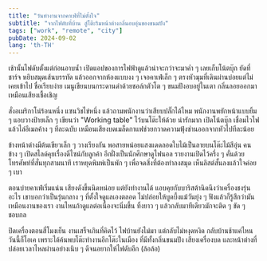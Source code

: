 ```yaml
---
title: "วันทำงานจากคาเฟ่ที่ไม่ตั้งใจ"
subtitle: "จากไฟดับที่บ้าน สู่โต๊ะริมหน้าต่างกลิ่นอบอุ่นของขนมปัง"
tags: ["work", "remote", "city"]
pubDate: 2024-09-02
lang: 'th-TH'
---
```


เช้านั้นไฟดับตั้งแต่ก่อนอาบน้ำ เปิดแอปของการไฟฟ้าดูแล้วน่าจะกว่าจะมาค่ำ ๆ เลยเก็บโน้ตบุ๊ก ยัดที่ชาร์จ หยิบสมุดเส้นบรรทัด แล้วออกจากห้องแบบงง ๆ เจอคาเฟ่เล็ก ๆ ตรงหัวมุมที่เดินผ่านบ่อยแต่ไม่เคยเข้าไป ชื่อเรียบง่าย เมนูเขียนบนกระดานดำด้วยชอล์กตัวโต ๆ ขนมปังอบอยู่ในเตา กลิ่นลอยออกมาเหมือนเสียงเชื้อเชิญ

สั่งอเมริกาโน่ร้อนหนึ่ง แซนวิชไข่หนึ่ง แล้วถามพนักงานว่าเสียบปลั๊กได้ไหม พนักงานพยักหน้าแบบยิ้ม ๆ แอบวางป้ายเล็ก ๆ เขียนว่า "Working table" ไว้บนโต๊ะให้ด้วย น่ารักมาก เปิดโน้ตบุ๊ก เชื่อมไวไฟ แล้วไล่อีเมลค้าง ๆ ทีละฉบับ เหมือนเสียงบดเมล็ดกาแฟช่วยกวาดความฟุ้งซ่านออกจากหัวไปทีละน้อย

ข้างหน้าต่างมีต้นเขียวเล็ก ๆ วางเรียงกัน พอสายหน่อยแสงแดดลอดใบไม้เป็นลายบนโต๊ะไม้สีอุ่น คนข้าง ๆ เปิดสไลด์คุยเรื่องดีไซน์กับลูกค้า อีกฝั่งเป็นนักศึกษาดูไฟนอล รายงานเปิดไว้ครึ่ง ๆ คั่นด้วยโทรศัพท์ที่สั่นทุกสามนาที เราหยุดพิมพ์เป็นพัก ๆ เพื่อจดสิ่งที่ต้องทำลงสมุด เห็นลิสต์สั้นลงแล้วใจค่อย ๆ เบา

ตอนบ่ายคาเฟ่เริ่มแน่น เสียงดังขึ้นนิดหน่อย แต่ยังทำงานได้ แอบคุยกับบาริสต้านิดนึงว่าเครื่องชงรุ่นอะไร เขาบอกว่าเป็นรุ่นกลาง ๆ ที่ตั้งใจดูแลเองตลอด ไม่ปล่อยให้บูดบึ้งแม้วันยุ่ง ๆ ฟังแล้วก็รู้สึกว่ามันเหมือนงานของเรา งานไหนถ้าดูแลต่อเนื่องจะนิ่มขึ้น ทิ้งยาว ๆ แล้วกลับมาทีเดียวมักจะติด ๆ ขัด ๆ ชอบกล

ปิดเครื่องตอนสี่โมงเย็น งานเสร็จเกินที่คิดไว้ ไฟบ้านยังไม่มา แต่กลับไม่หงุดหงิด กลับบ้านช้าแค่ไหนวันนี้ก็โอเค เพราะได้ค้นพบโต๊ะทำงานอีกโต๊ะในเมือง ที่มีทั้งกลิ่นขนมปัง เสียงเครื่องบด และหน้าต่างที่ปล่อยเวลาไหลผ่านอย่างเนิบ ๆ ดีจนอยากให้ไฟดับอีก (ล้อล้อ)


